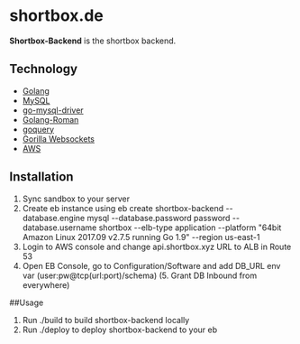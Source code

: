 shortbox.de
======
**Shortbox-Backend** is the shortbox backend.

## Technology
* [Golang](https://golang.org/) 
* [MySQL](https://www.mysql.com/de/)
* [go-mysql-driver](https://github.com/go-sql-driver/mysql)
* [Golang-Roman](https://github.com/StefanSchroeder/Golang-Roman)
* [goquery](https://github.com/PuerkitoBio/goquery)
* [Gorilla Websockets](https://github.com/gorilla/websocket)
* [AWS](https://aws.amazon.com/de/)

## Installation
1. Sync sandbox to your server
2. Create eb instance using eb create shortbox-backend --database.engine mysql --database.password password --database.username shortbox --elb-type application --platform "64bit Amazon Linux 2017.09 v2.7.5 running Go 1.9" --region us-east-1
3. Login to AWS console and change api.shortbox.xyz URL to ALB in Route 53
4. Open EB Console, go to Configuration/Software and add DB_URL env var (user:pw@tcp(url:port)/schema)
(5. Grant DB Inbound from everywhere)

##Usage
1. Run ./build to build shortbox-backend locally
2. Run ./deploy to deploy shortbox-backend to your eb
